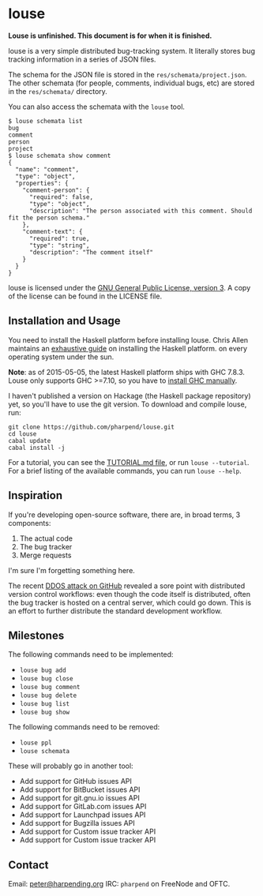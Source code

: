 # louse

**Louse is unfinished. This document is for when it is finished.**

louse is a very simple distributed bug-tracking system. It literally
stores bug tracking information in a series of JSON files.

The schema for the JSON file is stored in the
`res/schemata/project.json`. The other schemata (for people, comments,
individual bugs, etc) are stored in the `res/schemata/` directory.

You can also access the schemata with the `louse` tool.

    $ louse schemata list
    bug
    comment
    person
    project
    $ louse schemata show comment
    {
      "name": "comment",
      "type": "object",
      "properties": {
        "comment-person": {
          "required": false,
          "type": "object",
          "description": "The person associated with this comment. Should fit the person schema."
        },
        "comment-text": {
          "required": true,
          "type": "string",
          "description": "The comment itself"
        }
      }
    }

louse is licensed under the
[GNU General Public License, version 3](https://gnu.org/licenses/gpl). A
copy of the license can be found in the LICENSE file.

## Installation and Usage

You need to install the Haskell platform before installing louse. Chris
Allen maintains an
[exhaustive guide](https://github.com/bitemyapp/learnhaskell#getting-set-up)
on installing the Haskell platform. on every operating system under the
sun.

**Note**: as of 2015-05-05, the latest Haskell platform ships with GHC
  7.8.3. Louse only supports GHC >=7.10, so you have to
  [install GHC manually][1].

I haven't published a version on Hackage (the Haskell package
repository) yet, so you'll have to use the git version. To download and
compile louse, run:

```
git clone https://github.com/pharpend/louse.git
cd louse
cabal update
cabal install -j
```

For a tutorial, you can see the [TUTORIAL.md file](TUTORIAL.md), or run
`louse --tutorial`. For a brief listing of the available commands, you
can run `louse --help`.

## Inspiration

If you're developing open-source software, there are, in broad terms, 3
components:

1. The actual code
2. The bug tracker
3. Merge requests

I'm sure I'm forgetting something here.

The recent
[DDOS attack on GitHub](https://github.com/blog/1981-large-scale-ddos-attack-on-github-com)
revealed a sore point with distributed version control workflows: even
though the code itself is distributed, often the bug tracker is hosted
on a central server, which could go down. This is an effort to further
distribute the standard development workflow.

## Milestones

The following commands need to be implemented:

* `louse bug add`
* `louse bug close`
* `louse bug comment`
* `louse bug delete`
* `louse bug list`
* `louse bug show`

The following commands need to be removed:

* `louse ppl`
* `louse schemata`

These will probably go in another tool:

* Add support for GitHub issues API
* Add support for BitBucket issues API
* Add support for git.gnu.io issues API
* Add support for GitLab.com issues API
* Add support for Launchpad issues API
* Add support for Bugzilla issues API
* Add support for Custom issue tracker API
* Add support for Custom issue tracker API

## Contact

Email: <peter@harpending.org>
IRC: `pharpend` on FreeNode and OFTC.

[1]: https://www.haskell.org/ghc/download_ghc_7_10_1#binaries
